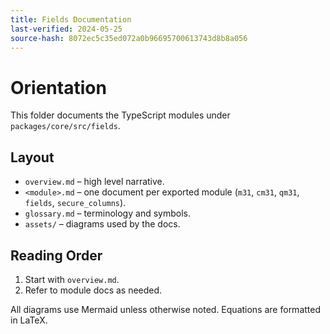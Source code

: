 ```yaml
---
title: Fields Documentation
last-verified: 2024-05-25
source-hash: 8072ec5c35ed072a0b96695700613743d8b8a056
---
```


# Orientation

This folder documents the TypeScript modules under `packages/core/src/fields`.

## Layout

- `overview.md` – high level narrative.
- `<module>.md` – one document per exported module (`m31`, `cm31`, `qm31`, `fields`, `secure_columns`).
- `glossary.md` – terminology and symbols.
- `assets/` – diagrams used by the docs.

## Reading Order

1. Start with `overview.md`.
2. Refer to module docs as needed.

All diagrams use Mermaid unless otherwise noted. Equations are formatted in LaTeX.
